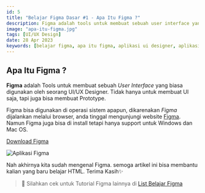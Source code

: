 ```yaml
---
id: 5
title: "Belajar Figma Dasar #1 - Apa Itu Figma ?"
description: Figma adalah tools untuk membuat sebuah user interface yang biasa digunakan oleh seorang UI/UX Designer.
image: "apa-itu-figma.jpg"
tags: [UI/UX Design]
date: 28 Apr 2023
keywords: [belajar figma, apa itu figma, aplikasi ui designer, aplikasi untuk ui ux designer]
---
```


## Apa Itu Figma ?

**Figma** adalah Tools untuk membuat sebuah _User Interface_ yang biasa digunakan oleh seorang UI/UX Designer. Tidak hanya untuk membuat UI saja, tapi juga bisa membuat Prototype.

Figma bisa digunakan di operasi sistem apapun, dikarenakan _Figma_ dijalankan melalui browser, anda tinggal mengunjungi website <a href="https://www.figma.com" target="_blank">Figma</a>. Namun Figma juga bisa di install tetapi hanya support untuk Windows dan Mac OS.

<a href="https://www.figma.com/downloads/" target="_blank">Download Figma</a>

![Aplikasi Figma](/images/figma-ui.jpg)

Nah akhirnya kita sudah mengenal Figma. semoga artikel ini bisa membantu kalian yang baru belajar HTML. Terima Kasih✨

> 📖 Silahkan cek untuk Tutorial Figma lainnya di <a class="text-blue-500" href="/tutorial/figma">List Belajar Figma</a>

